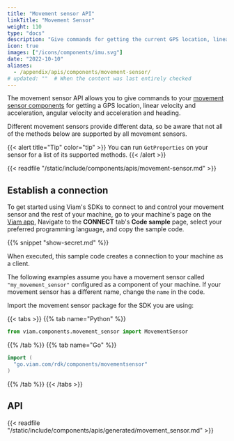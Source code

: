 ```yaml
---
title: "Movement sensor API"
linkTitle: "Movement Sensor"
weight: 110
type: "docs"
description: "Give commands for getting the current GPS location, linear velocity and acceleration, angular velocity and acceleration and heading."
icon: true
images: ["/icons/components/imu.svg"]
date: "2022-10-10"
aliases:
  - /appendix/apis/components/movement-sensor/
# updated: ""  # When the content was last entirely checked
---
```


The movement sensor API allows you to give commands to your [movement sensor components](/operate/reference/components/movement-sensor/) for getting a GPS location, linear velocity and acceleration, angular velocity and acceleration and heading.

Different movement sensors provide different data, so be aware that not all of the methods below are supported by all movement sensors.

{{< alert title="Tip" color="tip" >}}
You can run `GetProperties` on your sensor for a list of its supported methods.
{{< /alert >}}

<!-- IMPORTANT: This resource uses a manual table file. Automation does not update this file! -->
<!-- Please be sure to update this manual file if you are updating movement-sensor! -->

{{< readfile "/static/include/components/apis/movement-sensor.md" >}}

## Establish a connection

To get started using Viam's SDKs to connect to and control your movement sensor and the rest of your machine, go to your machine's page on the [Viam app](https://app.viam.com),
Navigate to the **CONNECT** tab's **Code sample** page, select your preferred programming language, and copy the sample code.

{{% snippet "show-secret.md" %}}

When executed, this sample code creates a connection to your machine as a client.

The following examples assume you have a movement sensor called `"my_movement_sensor"` configured as a component of your machine.
If your movement sensor has a different name, change the `name` in the code.

Import the movement sensor package for the SDK you are using:

{{< tabs >}}
{{% tab name="Python" %}}

```python
from viam.components.movement_sensor import MovementSensor
```

{{% /tab %}}
{{% tab name="Go" %}}

```go
import (
  "go.viam.com/rdk/components/movementsensor"
)
```

{{% /tab %}}
{{< /tabs >}}

## API

{{< readfile "/static/include/components/apis/generated/movement_sensor.md" >}}
